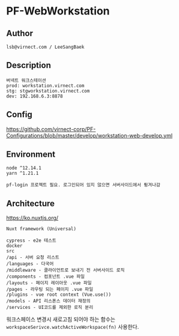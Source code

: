 # PF-WebWorkstation

## Author
```
lsb@virnect.com / LeeSangBaek
```

## Description
```
버넥트 워크스테이션
prod: workstation.virnect.com
stg: stgworkstation.virnect.com
dev: 192.168.6.3:8878
```

## Config
https://github.com/virnect-corp/PF-Configurations/blob/master/develop/workstation-web-develop.yml

## Environment
```
node ^12.14.1
yarn ^1.21.1

pf-login 프로젝트 필요. 로그인되어 있지 않으면 서버사이드에서 튕겨나감
```

## Architecture
https://ko.nuxtjs.org/
```
Nuxt framework (Universal)

cypress - e2e 테스트
docker
src
/api - 서버 요청 리스트
/languages - 다국어
/middleware - 클라이언트로 보내기 전 서버사이드 로직
/components - 컴포넌트 .vue 파일
/layouts - 페이지 레이아웃 .vue 파일
/pages - 라우팅 되는 페이지 .vue 파일
/plugins - vue root context (Vue.use())
/models - API 리스폰스 데이터 재정의
/services - UI코드를 제외한 로직 분리
```
워크스페이스 변경시 새로고침 되어야 하는 함수는 `workspaceSerivce.watchActiveWorkspace(fn)` 사용한다.
